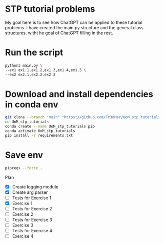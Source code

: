 # STP tutorial problems 


My goal here is to see how ChatGPT can be applied to these tutorial problems. I have created the main.py structure and the general class structures, witht he goal of ChatGPT filling in the rest.


# Run the script
```bash
python3 main.py \
--ex1 ex1.1,ex1.2,ex1.3,ex1.4,ex1.5 \
--ex2 ex2.1,ex2.2,ex2.3
```


# Download and install dependencies in conda env
```bash
git clone --branch "main" "https://github.com/Fr3dMer/UoM_stp_tutorials.git" 
cd UoM_stp_tutorials
conda create --name UoM_stp_tutorials pip
conda activate UoM_stp_tutorials
pip install -r requirements.txt
```

# Save env
```bash
pipreqs --force . 
```

Plan 
- [x] Create logging module
- [x] Create arg parser
- [ ] Tests for Exercise 1 
- [x] Exercise 1
- [ ] Tests for Exercise 2 
- [ ] Exercise 2
- [ ] Tests for Exercise 3 
- [ ] Exercise 3
- [ ] Tests for Exercise 4 
- [ ] Exercise 4 